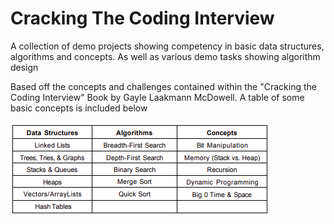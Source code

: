 # Cracking The Coding Interview
A collection of demo projects showing competency in basic data structures, algorithms and concepts. As well as various demo tasks showing algorithm design 

Based off the concepts and challenges contained within the "Cracking the Coding Interview" Book by Gayle Laakmann McDowell. A table of some basic concepts is included below

![Core Concept Table](https://raw.githubusercontent.com/Christoper-Edmunds/Core-Concepts-Demo/main/Core%20Concepts.png)
